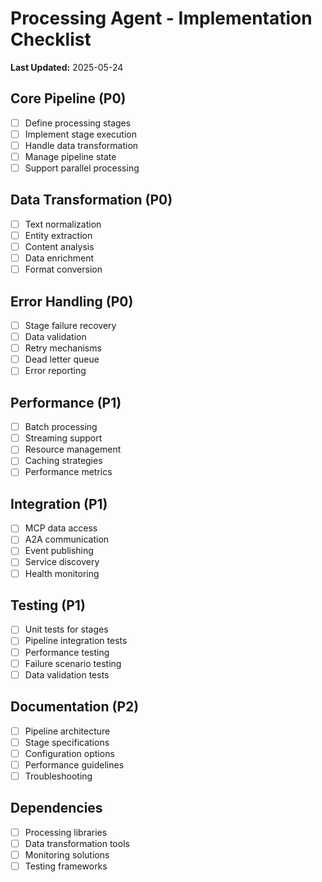 # Processing Agent - Implementation Checklist

**Last Updated:** 2025-05-24

## Core Pipeline (P0)

- [ ] Define processing stages
- [ ] Implement stage execution
- [ ] Handle data transformation
- [ ] Manage pipeline state
- [ ] Support parallel processing

## Data Transformation (P0)

- [ ] Text normalization
- [ ] Entity extraction
- [ ] Content analysis
- [ ] Data enrichment
- [ ] Format conversion

## Error Handling (P0)

- [ ] Stage failure recovery
- [ ] Data validation
- [ ] Retry mechanisms
- [ ] Dead letter queue
- [ ] Error reporting

## Performance (P1)

- [ ] Batch processing
- [ ] Streaming support
- [ ] Resource management
- [ ] Caching strategies
- [ ] Performance metrics

## Integration (P1)

- [ ] MCP data access
- [ ] A2A communication
- [ ] Event publishing
- [ ] Service discovery
- [ ] Health monitoring

## Testing (P1)

- [ ] Unit tests for stages
- [ ] Pipeline integration tests
- [ ] Performance testing
- [ ] Failure scenario testing
- [ ] Data validation tests

## Documentation (P2)

- [ ] Pipeline architecture
- [ ] Stage specifications
- [ ] Configuration options
- [ ] Performance guidelines
- [ ] Troubleshooting

## Dependencies

- [ ] Processing libraries
- [ ] Data transformation tools
- [ ] Monitoring solutions
- [ ] Testing frameworks
